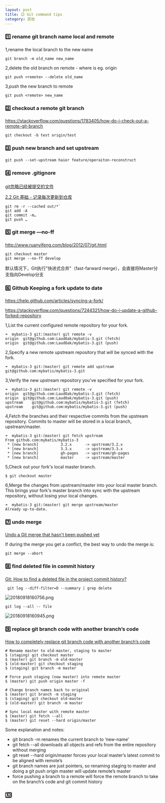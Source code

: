 ```yaml
---
layout: post
title: 😊 Git command tips
category: 其他
---
```


### 1️⃣ rename git branch name local and remote

1,rename the local branch to the new name

```
git branch -m old_name new_name
```

2,delete the old branch on remote - where <remote> is eg. origin

```
git push <remote> --delete old_name
```

3,push the new branch to remote

```
git push <remote> new_name
```

### 2️⃣ checkout a remote git branch 

https://stackoverflow.com/questions/1783405/how-do-i-check-out-a-remote-git-branch

```
git checkout -b test origin/test
```


### 3️⃣ push new branch and set upstream

```
git push --set-upstream haier feature/operaiton-reconstruct
```

### 4️⃣ remove .gitignore

[git忽略已经被提交的文件](https://segmentfault.com/q/1010000000430426)

[2.2 Git 基础 - 记录每次更新到仓库](https://git-scm.com/book/zh/v2/Git-%E5%9F%BA%E7%A1%80-%E8%AE%B0%E5%BD%95%E6%AF%8F%E6%AC%A1%E6%9B%B4%E6%96%B0%E5%88%B0%E4%BB%93%E5%BA%93)

```
git rm -r --cached out/*`
git add -A
git commit -m…
git push …
```


### 5️⃣ git merge —no-ff

http://www.ruanyifeng.com/blog/2012/07/git.html

```
git checkout master
git merge --no-ff develop
```
默认情况下，Git执行"快进式合并"（fast-farward merge），会直接将Master分支指向Develop分支

### 6️⃣ Github Keeping a fork update to date

https://help.github.com/articles/syncing-a-fork/

https://stackoverflow.com/questions/7244321/how-do-i-update-a-github-forked-repository

1,List the current configured remote repository for your fork.

```
➜  mybatis-3 git:(master) git remote -v
origin	git@github.com:LaudOak/mybatis-3.git (fetch)
origin	git@github.com:LaudOak/mybatis-3.git (push)
```

2,Specify a new remote upstream repository that will be synced with the fork.

```
➜  mybatis-3 git:(master) git remote add upstream git@github.com:mybatis/mybatis-3.git
```

3,Verify the new upstream repository you've specified for your fork.

```
➜  mybatis-3 git:(master) git remote -v
origin	git@github.com:LaudOak/mybatis-3.git (fetch)
origin	git@github.com:LaudOak/mybatis-3.git (push)
upstream	git@github.com:mybatis/mybatis-3.git (fetch)
upstream	git@github.com:mybatis/mybatis-3.git (push)
```

4,Fetch the branches and their respective commits from the upstream repository. Commits to master will be stored in a local branch, upstream/master.

```
➜  mybatis-3 git:(master) git fetch upstream
From github.com:mybatis/mybatis-3
 * [new branch]          3.2.x      -> upstream/3.2.x
 * [new branch]          3.3.x      -> upstream/3.3.x
 * [new branch]          gh-pages   -> upstream/gh-pages
 * [new branch]          master     -> upstream/master
```

5,Check out your fork's local master branch.

```
$ git checkout master
```

6,Merge the changes from upstream/master into your local master branch. This brings your fork's master branch into sync with the upstream repository, without losing your local changes.

```
➜  mybatis-3 git:(master) git merge upstream/master
Already up-to-date.
```

### 7️⃣ undo merge

[Undo a Git merge that hasn't been pushed yet
](https://stackoverflow.com/questions/2389361/undo-a-git-merge-that-hasnt-been-pushed-yet)

If during the merge you get a conflict, the best way to undo the merge is:

```
git merge --abort
```


### 8️⃣ find deleted file in commit history

[Git: How to find a deleted file in the project commit history?
](https://stackoverflow.com/questions/7203515/git-how-to-find-a-deleted-file-in-the-project-commit-history)

```
 git log --diff-filter=D --summary | grep delete
```

![20180918160756.png](https://i.loli.net/2018/09/18/5ba0b26c6e14d.png)

```
git log --all -- file
```

![20180918160945.png](https://i.loli.net/2018/09/18/5ba0b2e6e6695.png)


### 9️⃣ replace git branch code with another branch’s code

[How to completely replace git branch code with another branch’s code](https://www.nickang.com/replace-git-branch-code/)

```
# Rename master to old-master, staging to master
$ (staging) git checkout master
$ (master) git branch -m old-master
$ (old-master) git checkout staging
$ (staging) git branch -m master

# Force push staging (now master) into remote master
$ (master) git push origin master -f

# Change branch names back to original
$ (master) git branch -m staging
$ (staging) git checkout old-master
$ (old-master) git branch -m master

# Sync local master with remote master
$ (master) git fetch --all
$ (master) git reset --hard origin/master
```

Some explanation and notes:

- git branch -m <new-name> renames the current branch to ‘new-name’
- git fetch --all downloads all objects and refs from the entire repository without merging
- git reset --hard origin/master forces your local master’s latest commit to be aligned with remote’s
- git branch names are just pointers, so renaming staging to master and doing a git push origin master will update remote’s master
- force pushing a branch to a remote will force the remote branch to take on the branch’s code and git commit history

### 🔟

